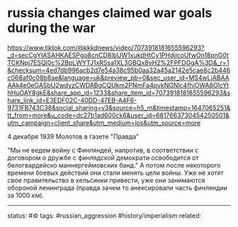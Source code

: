 # russia changes claimed war goals during the war

https://www.tiktok.com/@kkkdnews/video/7073918181655596293?_d=secCgYIASAHKAESPgo8cnCD8IbUW1xukdHtCy1PHdjjcoUfwOn18pnG0tTCKNpj7ESQl0c%2BpLWYTJ1xRSsa1XL3GBQx8yH2%2FPFDGgA%3D&_r=1&checksum=4ed7db996acb2d7e54a38c95b0aa32a45a2142e5cae8c2b446c068af0c08b8ae&language=uk&preview_pb=0&sec_user_id=MS4wLjABAAAAk4e0eGASbU2wdyzCWDABgCQUkm2PNmFa4pvkNGNlc4fhiOWA8OIcYthHuOAY8gkE&share_app_id=1233&share_item_id=7073918181655596293&share_link_id=E3EDF02C-40DD-47EB-A4F6-9731FB743C38&social_sharing=v3&source=h5_m&timestamp=1647065251&tt_from=more&u_code=dc27b1ad600ck6&user_id=6817663730454250501&utm_campaign=client_share&utm_medium=ios&utm_source=more

4 декабря 1939 Молотов в газете "Правда"

"Мы не ведем войну с Финляндей, напротив, в соответствии с договором о дружбе с финлядской демократи освободится от белогвардейско маннергеймовских банд."
А потом после некоторого времени боевых действий они стали менять цели войны.
Уже не хотят свое правительство в хельсинки привести, уже они занимаются обороной ленинграда (правда зачем то анексировали часть финляндии за 1000 км).

---
status: #⚙️ 
tags: #russian_aggression #history/imperialism 
related: 